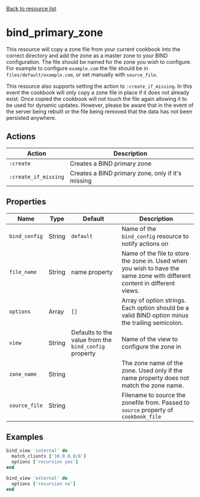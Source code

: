 [Back to resource list](../README.md#resources)

# bind_primary_zone

This resource will copy a zone file from your current cookbook into the correct directory and add the zone as a master zone to your BIND configuration. The file should be named for the zone you wish to configure. For example to configure `example.com` the file should be in `files/default/example.com`, or set manually with `source_file`.

This resource also supports setting the action to `:create_if_missing`. In this event the cookbook will only copy a zone file in place if it does not already exist. Once copied the cookbook will not touch the file again allowing it to be used for dynamic updates. However, please be aware that in the event of the server being rebuilt or the file being removed that the data has not been persisted anywhere.

## Actions

| Action               | Description                                       |
| -------------------- | ------------------------------------------------- |
| `:create`            | Creates a BIND primary zone                       |
| `:create_if_missing` | Creates a BIND primary zone, only if it's missing |

## Properties

| Name          | Type   | Default                                               | Description                                                                                                                |
| ------------- | ------ | ----------------------------------------------------- | -------------------------------------------------------------------------------------------------------------------------- |
| `bind_config` | String | `default`                                             | Name of the `bind_config` resource to notify actions on                                                                    |
| `file_name`   | String | name property                                         | Name of the file to store the zone in. Used when you wish to have the same zone with different content in different views. |
| `options`     | Array  | `[]`                                                  | Array of option strings. Each option should be a valid BIND option minus the trailing semicolon.                           |
| `view`        | String | Defaults to the value from the `bind_config` property | Name of the view to configure the zone in                                                                                  |
| `zone_name`   | String |                                                       | The zone name of the zone. Used only if the name property does not match the zone name.                                    |
| `source_file` | String |                                                       | Filename to source the zonefile from. Passed to `source` property of `cookbook_file`                                       |

## Examples

```ruby
bind_view 'internal' do
  match_clients ['10.0.0.0/8']
  options ['recursion yes']
end

bind_view 'external' do
  options ['recursion no']
end
```

